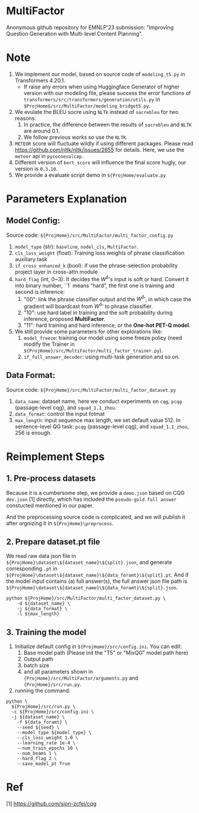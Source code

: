 # MultiFactor
Anonymous github repository for EMNLP'23 submission: "Improving Question Generation with Multi-level Content Planning".

# Note
1. We implement our model,  based on source code of `modeling_t5.py` in Transformers 4.20.1.
    -   If raise any errors when using Huggingface Generator of higher version with our modeling file, please success the error functions of  `transformers/src/transformers/generation/utils.py` in `$ProjHome$/src/MultiFactor/modeling_bridget5.py`.
2. We evulate the BLEU socre using `NLTk` instead of `sacrebleu` for two reasons:
   1. In practice, the difference between the results of `sacrebleu` and `NLTK` are around $0.1$.
   2. We follow previous works so use the `NLTK`.
3. `METEOR` score will fluctuate wildly if using different packages. Please read https://github.com/nltk/nltk/issues/2655 for details. Here, we use the `meteor` api in `pycocoevalcap`.
4. Different version of `bert_score` will influence the final score hugly, our version is `0.3.10`.
5. We provide a evaluate script demo in `${ProjHome/evaluate.py`
      
# Parameters Explanation
## Model Config:
Source code: `${ProjHome}/src/MultiFactor/multi_factor_config.py`

1. `model_type` (str): `baseline`, `nodel_cls`, `MultiFactor`.
2. `cls_loss_weight` (float): Training loss weights of phrase classification auxiliary task 
3. `if_cross_enhanced_k` (bool): if use the phrase-selection probability project layer in cross-attn module
4. `hard_flag` (int, 0~3): It decides the $W^{\delta}$'s input is soft or hard. Convert it into binary number, ``1` means "hard", the first one is training and second is inference:
   1. "00": link the phrase classifier output and the $W^{\delta}$', in which case the gradient will boardcast from $W^{\delta}$' to phrase classifier.
   2. "10": use hard label in training and the soft probability during inference, proposed **MultiFactor**.
   3. "11": hard training and hard inference, or the **One-hot PET-Q model**.
5. We still provide some parameters for other explorations like:
   1. `model_freeze`: training our model using some freeze policy (need modify the Trainer in `${ProjHome}/src/MultiFactor/multi_factor_trainer.py`).
   2. `if_full_answer_decoder`: using multi-task generation and so on.

## Data Format:
Source code: `${ProjHome}/src/MultiFactor/multi_factor_dataset.py`

1. `data_name`: dataset name, here we conduct experiments on `cqg`, `pcqg` (passage-level cqg), and `squad_1.1_zhou`.
2. `data_format`: control the input fotmat
3. `max_length`: input sequence max length, we set default value $512$. In sentence-level QG task: `pcqg` (passage-level cqg), and `squad_1.1_zhou`, $256$ is enough.


# Reimplement Steps
## 1. Pre-process datasets
Because it is a cumbersome step, we provide a `demo.json` based on CQG `dev.json` [1] directly, which has included the `pseudo-gold full answer` constucted mentioned in our paper.

And the preprocessing source code is complicated, and we will publish it after orgnizing it in `${ProjHome}\preprocess`.

## 2. Prepare dataset.pt file
We read raw data json file in `${ProjHome}\dataset\${dataset_name}\${split}.json`, and generate corresponding `.pt` in `${ProjHome}\dataset\${dataset_name}\${data_foramt}\${split}.pt`. And if the model input contains (a) full answer(s), the full answer json file path is `${ProjHome}\dataset\${dataset_name}\${data_foramt}\${split}.json`.

```shell
python ${ProjHome}/src/MultiFactor/multi_factor_dataset.py \ 
    -d ${dataset_name} \ 
    -j ${data_format} \
    -l ${max_length}
```

## 3. Training the model
1. Initialize default config in  `${ProjHome}/src/config.ini`. You can edit:
   1. Base model path (Please init the "T5" or "MixQG" model path here)
   2. Output path
   3. batch size
   4. and all parameters shown in `{ProjHome}/src/MultiFactor/arguments.py` and `{ProjHome}/src/run.py`.
2. running the command:
```shell
python \
  ${ProjHome}/src/run.py \
  -c ${ProjHome}/src/config.ini \
  -j ${dataset_name} \
  	-f ${data_foramt} \
    --seed ${seed} \
    --model_type ${model_type} \
    --cls_loss_weight 1.0 \
    --learning_rate 1e-4 \
    --num_train_epochs 10 \
    --num_beams 1 \
    --hard_flag 2 \
    --save_model_pt True
```



# Ref
[1] https://github.com/sion-zcfei/cqg
